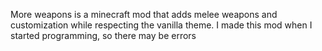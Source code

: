 More weapons is a minecraft mod that adds melee weapons and customization while respecting the vanilla theme.
I made this mod when I started programming, so there may be errors
